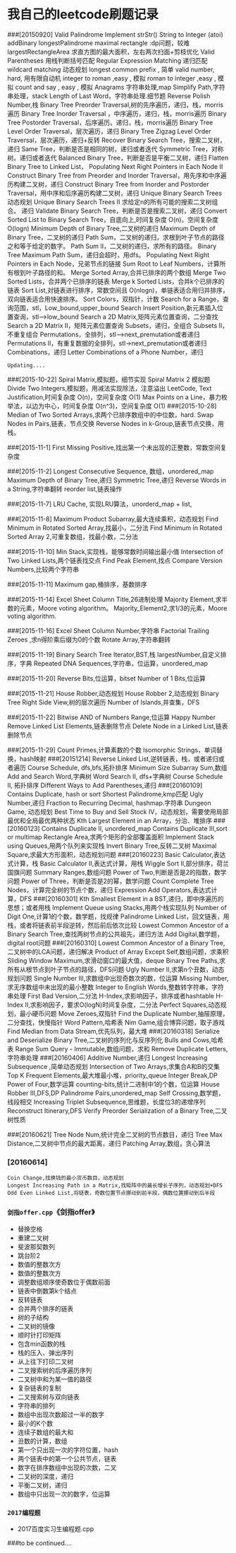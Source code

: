 我自己的leetcode刷题记录
=========================
###[20150920]
    Valid Palindrome
    Implement strStr()
    String to Integer (atoi)
    addBinary
    longestPalindrome 
    maximal rectangle :dp问题，较难
    largestRectangleArea 求直方图的最大面积，左右两次扫面+剪枝优化
    Valid Parentheses 用栈判断括号匹配
    Regular Expression Matching 递归匹配
	wildcard matching 动态规划
	longest common prefix , 简单
	valid number, hard, 用有限自动机
	integer to roman ,easy , 模拟
	roman to integer ,easy , 模拟
	count and say , easy , 模拟
	Anagrams 字符串处理,map
	Simplify Path,字符串处理，stack
	Length of Last Word，字符串处理.细节题
	Reverse Polish Number,栈
	Binary Tree Preorder Traversal,树的先序遍历，递归，栈，morris遍历
	Binary Tree Inorder Traversal ，中序遍历，递归，栈，morris遍历
	Binary Tree Postorder Traversal，后序遍历。递归，栈，morris遍历
	Binary Tree Level Order Traversal，层次遍历，递归
	Binary Tree Zigzag Level Order Traversal，层次遍历，递归+反转
	Recover Binary Search Tree，搜索二叉树，递归
	Same Tree，判断是否是相同的树，递归或者迭代
	Symmetric Tree，对称树。递归或者迭代
	Balanced Binary Tree，判断是否是平衡二叉树，递归
	Flatten Binary Tree to Linked List，
	Populating Next Right Pointers in Each Node II
	Construct Binary Tree from Preorder and Inorder Traversal，用先序和中序遍历构建二叉树，递归
	Construct Binary Tree from Inorder and Postorder Traversal，用中序和后序遍历构建二叉树，递归
	Unique Binary Search Trees 动态规划
	Unique Binary Search Trees II 求给定n的所有可能的搜索二叉树组合。 递归
	Validate Binary Search Tree，判断是否是搜索二叉树，递归
	Convert Sorted List to Binary Search Tree，自底向上,时间复杂度 O(n)，空间复杂度 O(logn)
	Minimum Depth of Binary Tree,二叉树的递归
	Maximum Depth of Binary Tree，二叉树的递归
	Path Sum，二叉树的递归，求根到叶子节点的路径之和等于给定的数字。
	Path Sum II，二叉树的递归，求所有的路径。
	Binary Tree Maximum Path Sum，递归会超时，用dfs。
	Populating Next Right Pointers in Each Node，兄弟节点的链接
	Sum Root to Leaf Numbers，计算所有根到叶子路径的和。
	Merge Sorted Array,合并已排序的两个数组
	Merge Two Sorted Lists，合并两个已排序的链表
	Merge k Sorted Lists，合并k个已排序的链表
	Sort List,对链表进行排序，常数空间且 O(nlogn)，单链表适合用归并排序，双向链表适合用快速排序。
	Sort Colors，双指针，计数
	Search for a Range，查询范围，stl，Low_bound,upper_bound
	Search Insert Position,新元素插入位置查询，stl-->low_bound
	Search a 2D Matrix,矩阵元素位置查询，二分查找
	Search a 2D Matrix II，矩阵元素位置查询
	Subsets，递归，全组合
	Subsets II，不重复组合
	Permutations，全排列，stl-->next_premutation或者递归
	Permutations II，有重复数据的全排列，stl->next_premutation或者递归
	Combinations，递归
	Letter Combinations of a Phone Number，递归
	
	Updating....
    
###[2015-10-22]
	Spiral Matrix,模拟题，细节实现
	Spiral Matrix 2 模拟题
	Divide Two Integers,模拟题，用减法实现除法，注意溢出
	LeetCode, Text Justification,时间复杂度 O(n)，空间复杂度 O(1)
	Max Points on a Line，暴力枚举法，以边为中心，时间复杂度 O(n^3)，空间复杂度 O(1)
###[2015-10-28]
	Median of Two Sorted Arrays,求两个已排序数组中的中位数，hard.
	Swap Nodes in Pairs,链表，节点交换
	Reverse Nodes in k-Group,链表节点交换，用栈。
    
###[2015-11-1]
	First Missing Positive,找出第一个未出现的正整数，常数空间复杂度
	
###[2015-11-2]
	Longest Consecutive Sequence, 数组，unordered_map
	Maximum Depth of Binary Tree,递归
	Symmetric Tree,递归
	Reverse Words in a String,字符串翻转
	reorder list,链表操作
	
###[2015-11-7]
	LRU Cache, 实现LRU算法，unorderd_map + list,
	
###[2015-11-8]
	Maximum Product Subarray,最大连续乘积，动态规划
	Find Minimum in Rotated Sorted Array,找最小，二分法
	Find Minimum in Rotated Sorted Array 2,可重复数组，找最小数，二分法
	
###[2015-11-10]
	Min Stack,实现栈，能够常数时间输出最小值
	Intersection of Two Linked Lists,两个链表找交点
	Find Peak Element,找点
	Compare Version Numbers,比较两个字符串
	
###[2015-11-11]
	Maximum gap,桶排序，基数排序
	
###[2015-11-14]
	Excel Sheet Column Title,26进制处理
	Majority Element,求半数的元素，Moore voting algorithm。
	Majority_Element2,求1/3的元素，Moore voting algorithm.
	
###[2015-11-16]
	Excel Sheet Column Number,字符串
	Factorial Trailing Zeroes ,求n得阶乘后缀为0的个数
	Rotate Array,字符串翻转
	
###[2015-11-19]
	Binary Search Tree Iterator,BST,栈
	largestNumber,自定义排序，字典
	Repeated DNA Sequences,字符串，位运算，unordered_map
	
###[2015-11-20]
	Reverse Bits,位运算，bitset
	Number of 1 Bits,位运算
	
###[2015-11-21]
	House Robber,动态规划
	House Robber 2,动态规划
	Binary Tree Right Side View,树的层次遍历
	Number of Islands,并查集，DFS
	
###[2015-11-22]
	Bitwise AND of Numbers Range,位运算
	Happy Number
	Remove Linked List Elements,链表删除节点
	Delete Node in a Linked List,链表删除节点
	
###[2015-11-29]
	Count Primes,计算素数的个数
	Isomorphic Strings，单词替换，hash映射
###[20151214]
    Reverse Linked List,逆转链表，栈，或者递归或者遍历
    Course Schedule, dfs,bfs,拓扑排序
    Minimum Size Subarray Sum,数组
    Add and Search Word,字典树
    Word Search II, dfs+字典树
    Course Schedule II, 拓扑排序
    Different Ways to Add Parentheses,递归
###[20160109]
	Contains Duplicate, hash or sort 
	Shortest Palindrome,kmp匹配
	Ugly Number,递归
	Fraction to Recurring Decimal, hashmap.字符串
	Dungeon Game, 动态规划
	Best Time to Buy and Sell Stock IV，动态规划，需要使用局部最优和全局最优两种状态
	Kth Largest Element in an Array，分治、堆排序
###[20160123]
	Contains Duplicate II, unordered_map
	Contains Duplicate III,sort or multimap
	Rectangle Area,求两个矩形的全部覆盖面积
	Implement Stack using Queues,用两个队列来实现栈
	Invert Binary Tree,反转二叉树
	Maximal Square,求最大方形面积，动态规划问题
###[20160223]
    Basic Calculator,表达式计算，栈
    Basic Calculator II,表达式计算，用栈
    Wiggle Sort II,部分排序，荷兰国旗问题
	Summary Ranges,数组问题
	Power of Two,判断是否是2的指数，数学问题
	Power of Three，判断是否是2的幂，数学问题
    Count Complete Tree Nodes，计算完全树的节点个数，递归
    Expression Add Operators,表达式计算，DFS
###[20160301]
    Kth Smallest Element in a BST,递归，即中序遍历的思想；或者用栈
    Implement Queue using Stacks,用两个栈实现队列
    Number of Digit One,计算1的个数，数学题，找规律
    Palindrome Linked List，回文链表，用栈，或者将链表前半段逆转，然后前后依次比较
    Lowest Common Ancestor of a Binary Search Tree,查找两树节点的公共祖先，递归方法
	Add Digital,数学题，digital root问题
###[20160310]
    Lowest Common Ancestor of a Binary Tree,二叉树中的LCA问题，递归解决
    Product of Array Except Self,数组问题，求乘积
    Sliding Window Maximum,求滑动窗口的最大值，deque
    Binary Tree Paths,求所有从根节点到叶子节点的路径，DFS问题
    Ugly Number II,求第n个丑数，动态规划问题
    Single Number III,求数组中出现奇数次的数，位运算
    Missing Number,求无序数组中未出现的最小整数
    Integer to English Words,整数转字符串，字符串处理
	First Bad Version,二分法
	H-Index,求影响因子，排序或者hashtable
    H-Index II,求影响因子，要求O(logN)时间复杂度，二分法
    Perfect Squares,动态规划，最小硬币问题
    Move Zeroes,双指针
    Find the Duplicate Number,抽屉原理，二分查找，快慢指针
    Word Pattern,哈希表
    Nim Game,组合博弈问题，取子游戏
    Find Median from Data Stream,优先队列，最大堆
###[20160318]
    Serialize and Deserialize Binary Tree,二叉树的序列化与反序列化
    Bulls and Cows,哈希表
    Range Sum Query - Immutable,数组问题，求和
    Remove Duplicate Letters,字符串处理
###[20160406]
    Additive Number,递归
    Longest Increasing Subsequence ,简单动态规划
    Intersection of Two Arrays,求集合A和B的交集
    Top K Frequent Elements,最大堆最小堆，priority_queue
    Integer Break,DP
    Power of Four,数学运算
    counting-bits,统计二进制中1的个数，位运算
    House Robber III,DFS,DP
    Palindrome Pairs,unordered_map
    Self Crossing,数学题，线段相交
    Increasing Triplet Subsequence,思维题，长度位3的递增序列
    Reconstruct Itinerary,DFS
	Verify Preorder Serialization of a Binary Tree,二叉树性质

###[20160621]
    Tree Node Num,统计完全二叉树的节点数目，递归
    Tree Max Distance,二叉树中节点的最大距离，递归
	Patching Array,数组，贪心算法
### [20160614]
	Coin Change,找换钱的最小货币数目，动态规划
	Longest Increasing Path in a Matrix,找矩阵中的最长增长子序列，动态规划+DFS
	Odd Even Linked List,将链表，奇数位置节点挪动到前半段，偶数位置挪动到后半段

### `剑指offer.cpp`《剑指offer》

- 替换空格
- 重建二叉树
- 斐波那契数列
- 跳台阶2
- 数值的整数次方
- 数值的整数次方
- 调整数组顺序使奇数位于偶数前面
- 链表中倒数第k个结点
- 反转链表
- 合并两个排序的链表
- 树的子结构
- 二叉树的镜像
- 顺时针打印矩阵
- 包含min函数的栈
- 栈的压入、弹出序列
- 从上往下打印二叉树
- 二叉搜索树的后序遍历序列
- 二叉树中和为某一值的路径
- 复杂链表的复制
- 二叉搜索树与双向链表
- 字符串的排列
- 数组中出现次数超过一半的数字
- 最小的K个数
- 连续子数组的最大和
- 丑数的计算，数组
- 第一个只出现一次的字符位置，hash
- 两个链表中的第一个公共节点，链表
- 数字在排序数组中出现的次数，二叉
- 二叉树的深度，递归
- 平衡二叉树，递归
- 数组中只出现一次的数字，位运算

### `2017编程题`
	
- 2017百度实习生编程题.cpp

###to be continued....